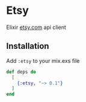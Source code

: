 # Etsy

Elixir [etsy.com](https://www.etsy.com/developers/documentation/getting_started/oauth) api client

## Installation

Add `:etsy` to your mix.exs file

```elixir
def deps do
  [
    {:etsy, "~> 0.1"}
  ]
end
```


